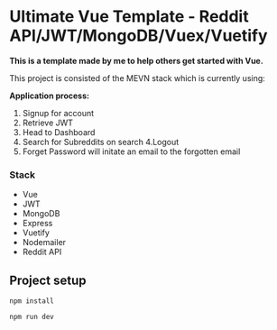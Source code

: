 # Ultimate Vue Template - Reddit API/JWT/MongoDB/Vuex/Vuetify

**This is a template made by me to help others get started with Vue.**
<p>This project is consisted of the MEVN stack which is currently using:</p>
<b>Application process:</b>


1. Signup for account
2. Retrieve JWT
3. Head to Dashboard
  1. Search for Subreddits on search
4.Logout
5. Forget Password will initate an email to the forgotten email


### Stack

* Vue
* JWT
* MongoDB
* Express
* Vuetify
* Nodemailer
* Reddit API




## Project setup
```
npm install
```
```
npm run dev
```
